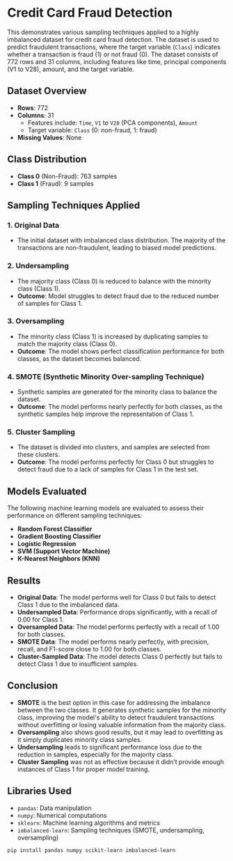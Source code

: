 # Credit Card Fraud Detection

This demonstrates various sampling techniques applied to a highly imbalanced dataset for credit card fraud detection. The dataset is used to predict fraudulent transactions, where the target variable (`Class`) indicates whether a transaction is fraud (1) or not fraud (0). The dataset consists of 772 rows and 31 columns, including features like time, principal components (V1 to V28), amount, and the target variable.

## Dataset Overview

- **Rows**: 772
- **Columns**: 31
  - Features include: `Time`, `V1` to `V28` (PCA components), `Amount`
  - Target variable: `Class` (0: non-fraud, 1: fraud)
- **Missing Values**: None

## Class Distribution
- **Class 0** (Non-Fraud): 763 samples
- **Class 1** (Fraud): 9 samples

## Sampling Techniques Applied

### 1. **Original Data**
- The initial dataset with imbalanced class distribution. The majority of the transactions are non-fraudulent, leading to biased model predictions.

### 2. **Undersampling**
- The majority class (Class 0) is reduced to balance with the minority class (Class 1).
- **Outcome**: Model struggles to detect fraud due to the reduced number of samples for Class 1.

### 3. **Oversampling**
- The minority class (Class 1) is increased by duplicating samples to match the majority class (Class 0).
- **Outcome**: The model shows perfect classification performance for both classes, as the dataset becomes balanced.

### 4. **SMOTE (Synthetic Minority Over-sampling Technique)**
- Synthetic samples are generated for the minority class to balance the dataset.
- **Outcome**: The model performs nearly perfectly for both classes, as the synthetic samples help improve the representation of Class 1.

### 5. **Cluster Sampling**
- The dataset is divided into clusters, and samples are selected from these clusters.
- **Outcome**: The model performs perfectly for Class 0 but struggles to detect fraud due to a lack of samples for Class 1 in the test set.

## Models Evaluated
The following machine learning models are evaluated to assess their performance on different sampling techniques:
- **Random Forest Classifier**
- **Gradient Boosting Classifier**
- **Logistic Regression**
- **SVM (Support Vector Machine)**
- **K-Nearest Neighbors (KNN)**


## Results

- **Original Data**: The model performs well for Class 0 but fails to detect Class 1 due to the imbalanced data.
- **Undersampled Data**: Performance drops significantly, with a recall of 0.00 for Class 1.
- **Oversampled Data**: The model performs perfectly with a recall of 1.00 for both classes.
- **SMOTE Data**: The model performs nearly perfectly, with precision, recall, and F1-score close to 1.00 for both classes.
- **Cluster-Sampled Data**: The model detects Class 0 perfectly but fails to detect Class 1 due to insufficient samples.

## Conclusion

- **SMOTE** is the best option in this case for addressing the imbalance between the two classes. It generates synthetic samples for the minority class, improving the model's ability to detect fraudulent transactions without overfitting or losing valuable information from the majority class.
- **Oversampling** also shows good results, but it may lead to overfitting as it simply duplicates minority class samples.
- **Undersampling** leads to significant performance loss due to the reduction in samples, especially for the majority class.
- **Cluster Sampling** was not as effective because it didn’t provide enough instances of Class 1 for proper model training.

## Libraries Used
- `pandas`: Data manipulation
- `numpy`: Numerical computations
- `sklearn`: Machine learning algorithms and metrics
- `imbalanced-learn`: Sampling techniques (SMOTE, undersampling, oversampling)


```bash
pip install pandas numpy scikit-learn imbalanced-learn
